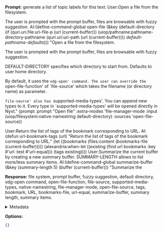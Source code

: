 **Prompt:**
generate a list of topic labels for this text:
User:Open a file from the filesystem.

The user is prompted with the prompt buffer, files are browsable with
fuzzy suggestion.
AI:(define-command-global open-file
(&key
 (default-directory
  (if (quri.uri.file:uri-file-p (url (current-buffer)))
      (uiop/pathname:pathname-directory-pathname
       (quri.uri:uri-path (url (current-buffer))))
      *default-pathname-defaults*)))
"Open a file from the filesystem.

The user is prompted with the prompt buffer, files are browsable with
fuzzy suggestion.

DEFAULT-DIRECTORY specifies which directory to start from. Defaults to user home
directory.

By default, it uses the `xdg-open' command. The user can override the
`open-file-function' of `file-source' which takes the filename (or
directory name) as parameter.

`file-source' also has `supported-media-types'. You can append new types to
it. Every type in `supported-media-types' will be opened directly in Nyxt."
(prompt :prompt "Open file" :extra-modes 'file-manager-mode :input
        (uiop/filesystem:native-namestring default-directory) :sources
        'open-file-source))

User:Return the list of tags of the bookmark corresponding to URL.
AI:(defun url-bookmark-tags (url)
"Return the list of tags of the bookmark corresponding to URL."
(let ((bookmarks (files:content (bookmarks-file (current-buffer)))))
(alexandria:when-let ((existing
                       (find url bookmarks :key #'url :test #'url-equal)))
  (tags existing))))
User:Summarize the current buffer by creating a new summary buffer.
SUMMARY-LENGTH allows to list more/less summary items.
AI:(define-command-global summarize-buffer
(&key (summary-length 5) (buffer (current-buffer)))
"Summarize the

**Response:**
file system, prompt buffer, fuzzy suggestion, default directory, xdg-open command, open-file-function, file-source, supported-media-types, native-namestring, file-manager-mode, open-file-source, tags, bookmark, URL, bookmarks-file, url-equal, summarize-buffer, summary length, summary items.

<details><summary>Metadata</summary>

- Duration: 2015 ms
- Datetime: 2023-12-30T20:10:17.031722
- Model: gpt-3.5-turbo-0613

</details>

**Options:**
```json
{}
```


